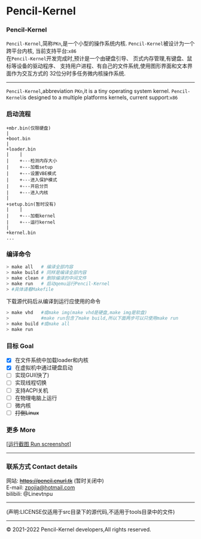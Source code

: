 Pencil-Kernel
=
### Pencil-Kernel
`Pencil-Kernel`,简称`PKn`,是一个小型的操作系统内核.
`Pencil-Kernel`被设计为一个跨平台内核,
当前支持平台:`x86` <br />
在`Pencil-Kernel`开发完成时,预计是一个由硬盘引导、
页式内存管理,有键盘、鼠标等设备的驱动程序、
支持用户进程、有自己的文件系统,使用图形界面和文本界面作为交互方式的
32位分时多任务微内核操作系统.

***
`Pencil-Kernel`,abbreviation `PKn`,it is a tiny operating system kernel.
`Pencil-Kernel`is designed to a multiple platforms kernels,
current support:`x86` <br />

### 启动流程
```
+mbr.bin(仅限硬盘)
|
+boot.bin
|
+loader.bin
|    |
|    +---检测内存大小
|    +---加载setup
|    +---设置VBE模式
|    +---进入保护模式
|    +---开启分页
|    +---进入内核
|
+setup.bin(暂时没有)
|    |
|    +---加载kernel
|    +---运行kernel
|
+kernel.bin
...

```
### 编译命令
```bash
> make all   # 编译全部内容
> make build # 同样是编译全部内容
> make clean # 删除编译的中间文件
> make run   # 启动qemu运行Pencil-Kernel
> #具体请看Makefile
```
下载源代码后从编译到运行应使用的命令
```bash
> make vhd   #或make img(make vhd是硬盘,make img是软盘)
>            #make run包含了make build,所以下面两步可以只使用make run
> make build #或make all
> make run
```

### 目标 Goal
- [x] 在文件系统中加载loader和内核
- [x] 在虚拟机中通过硬盘启动
- [ ] 实现GUI(快了)
- [ ] 实现线程切换
- [ ] 支持ACPI关机
- [ ] 在物理电脑上运行
- [ ] 微内核
- [ ] ~~打倒Linux~~
### 更多 More
[[运行截图 Run screenshot]](doc/image/Readme.md)<br />
***
### 联系方式 Contact details
网站: ~~https://pencil.cnurl.tk~~ (暂时关闭中)<br/>
E-mail: zpojia@hotmail.com<br />
bilibili: @Linevtnpu
***
(声明:LICENSE仅适用于src目录下的源代码,不适用于tools目录中的文件)
***
&copy; 2021-2022 Pencil-Kernel developers,All rights reserved.
